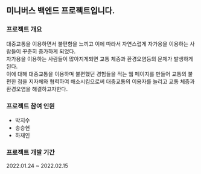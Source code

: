 ## 미니버스 백엔드 프로젝트입니다.

### 프로젝트 개요
대중교통을 이용하면서 불편함을 느끼고 이에 따라서 자연스럽게 자가용을 이용하는 사람들이 꾸준히 증가하게 되었다.  
자가용을 이용하는 사람들이 많아지게되면 교통 체증과 환경오염등의 문제가 발생하게 된다.  
이에 대해 대중교통을 이용하며 불편했던 경험들을 적는 웹 페이지를 만들어 교통의 불편한 점을 지자체와 협력하여 해소시킴으로써 대중교통의 이용자를 늘리고 교통 체증과 환경오염을 해결하고자한다.

### 프로젝트 참여 인원
+ 박지수
+ 송승현
+ 하재인

### 프로젝트 개발 기간
2022.01.24 ~ 2022.02.15

